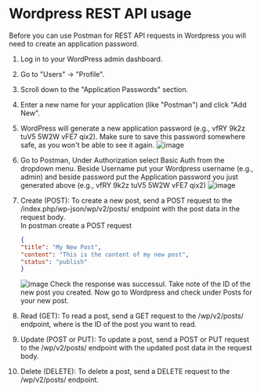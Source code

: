 # Wordpress REST API usage  

Before you can use Postman for REST API requests in Wordpress you will need to create an application password.
1. Log in to your WordPress admin dashboard.
2. Go to "Users" -> "Profile".
3. Scroll down to the "Application Passwords" section.
4. Enter a new name for your application (like "Postman") and click "Add New".
5. WordPress will generate a new application password (e.g., vfRY 9k2z tuV5 5W2W vFE7 qix2). Make sure to save this password somewhere safe, as you won't be able to see it again.
    ![image](https://github.com/danielcregg/dc-labs/assets/22198586/cb3fe520-73b4-4548-a6ea-109bafdb024d)
6. Go to Postman, Under Authorization select Basic Auth from the dropdown menu. Beside Username put your Wordpress username (e.g., admin) and beside password put the Application password you just generated above (e.g., vfRY 9k2z tuV5 5W2W vFE7 qix2)
    ![image](https://github.com/danielcregg/dc-labs/assets/22198586/e0b110ed-9b6c-4149-a663-9cce2a033b4e)

    
1. Create (POST): To create a new post, send a POST request to the /index.php/wp-json/wp/v2/posts/ endpoint with the post data in the request body.  
   In postman create a POST request
    ```json
   {
    "title": "My New Post",
    "content": "This is the content of my new post",
    "status": "publish"
   }
    ```

   ![image](https://github.com/danielcregg/dc-labs/assets/22198586/4ae3e110-4be4-479e-94e6-829c0e473ae6)
   Check the response was successul. Take note of the ID of the new post you created. Now go to Wordpress and check under Posts for your new post.
   
3. Read (GET): To read a post, send a GET request to the /wp/v2/posts/<id> endpoint, where <id> is the ID of the post you want to read.
   
4. Update (POST or PUT): To update a post, send a POST or PUT request to the /wp/v2/posts/<id> endpoint with the updated post data in the request body.
5. Delete (DELETE): To delete a post, send a DELETE request to the /wp/v2/posts/<id> endpoint.
